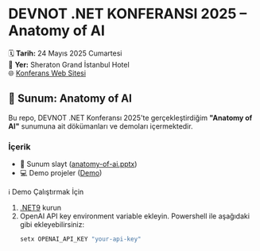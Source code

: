# DEVNOT .NET KONFERANSI 2025 – Anatomy of AI

🗓️ **Tarih:** 24 Mayıs 2025 Cumartesi  
📍 **Yer:** Sheraton Grand İstanbul Hotel  
🌐 [Konferans Web Sitesi](https://dotnet.devnot.com/)

## 🎤 Sunum: Anatomy of AI

Bu repo, DEVNOT .NET Konferansı 2025'te gerçekleştirdiğim **"Anatomy of AI"** sunumuna ait dökümanları ve demoları içermektedir.

### İçerik

- 📑 Sunum slayt ([anatomy-of-ai.pptx](https://github.com/ebicoglu/devnot_dotnet_25_konf/blob/main/anatomy-of-ai.pptx))
- 💻 Demo projeler ([Demo](https://github.com/ebicoglu/devnot_dotnet_25_konf/tree/main/Demo))


ℹ Demo Çalıştırmak İçin
1. [.NET9](https://dotnet.microsoft.com/en-us/download/dotnet/9.0) kurun
2. OpenAI API key environment variable ekleyin. Powershell ile aşağıdaki gibi ekleyebilirsiniz:
     ```bash
     setx OPENAI_API_KEY "your-api-key"
     ```
